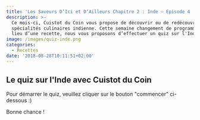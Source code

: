 ```yaml
---
title: 'Les Saveurs D’Ici et D’Ailleurs Chapitre 2 : Inde – Episode 4 : Quiz Inde'
description: >-
  Ce mois-ci, Cuistot du Coin vous propose de découvrir ou de redécouvrir des
  spécialités culinaires indienne. Cette semaine changement de programme ! Au
  lieu d’une recette, nous vous proposons d’effectuer un quiz sur l'Inde.
image: /images/quiz-inde.png
categories:
  - Recettes
date: '2018-08-28T10:11:51+02:00'
---
```

## Le quiz sur l'Inde avec Cuistot du Coin

Pour démarrer le quiz, veuillez cliquer sur le bouton "commencer" ci-dessous :)

Bonne chance !



<div class="fyrebox_quiz" data-gid="qoALw2YK9" data-oid="3wQABArro" /></div><script src="https://cdn.fyrebox.com/javascripts/fyrebox.min.js?2" defer="defer" async></script>
